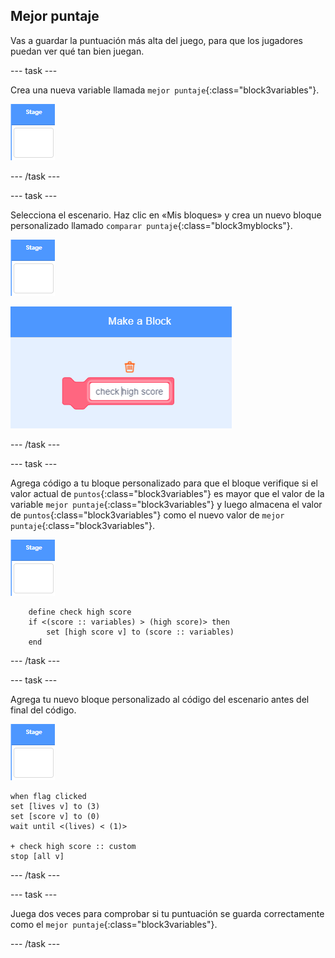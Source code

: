## Mejor puntaje

Vas a guardar la puntuación más alta del juego, para que los jugadores puedan ver qué tan bien juegan.

\--- task \---

Crea una nueva variable llamada `mejor puntaje`{:class="block3variables"}.

![Objeto escenario](images/stage-sprite.png)

\--- /task \---

\--- task \---

Selecciona el escenario. Haz clic en «Mis bloques» y crea un nuevo bloque personalizado llamado `comparar puntaje`{:class="block3myblocks"}.

![Objeto escenario](images/stage-sprite.png)

![captura de pantalla](images/dots-custom-1.png)

\--- /task \---

\--- task \---

Agrega código a tu bloque personalizado para que el bloque verifique si el valor actual de `puntos`{:class="block3variables"} es mayor que el valor de la variable `mejor puntaje`{:class="block3variables"} y luego almacena el valor de `puntos`{:class="block3variables"} como el nuevo valor de `mejor puntaje`{:class="block3variables"}.

![Objeto escenario](images/stage-sprite.png)

```blocks3
    define check high score
    if <(score :: variables) > (high score)> then
        set [high score v] to (score :: variables)
    end
```

\--- /task \---

\--- task \---

Agrega tu nuevo bloque personalizado al código del escenario antes del final del código.

![Objeto escenario](images/stage-sprite.png)

```blocks3
when flag clicked
set [lives v] to (3)
set [score v] to (0)
wait until <(lives) < (1)>

+ check high score :: custom
stop [all v]
```

\--- /task \---

\--- task \---

Juega dos veces para comprobar si tu puntuación se guarda correctamente como el `mejor puntaje`{:class="block3variables"}.

\--- /task \---